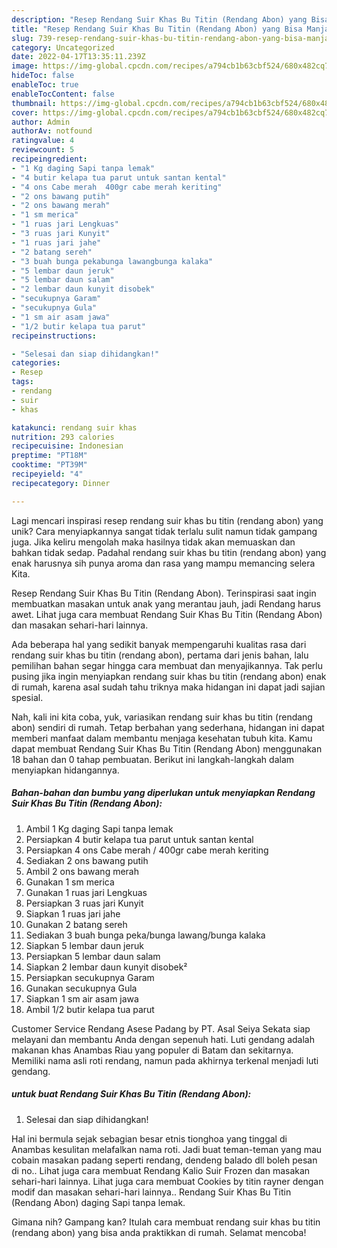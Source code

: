 ```yaml
---
description: "Resep Rendang Suir Khas Bu Titin (Rendang Abon) yang Bisa Manjain Lidah"
title: "Resep Rendang Suir Khas Bu Titin (Rendang Abon) yang Bisa Manjain Lidah"
slug: 739-resep-rendang-suir-khas-bu-titin-rendang-abon-yang-bisa-manjain-lidah
category: Uncategorized
date: 2022-04-17T13:35:11.239Z
image: https://img-global.cpcdn.com/recipes/a794cb1b63cbf524/680x482cq70/rendang-suir-khas-bu-titin-rendang-abon-foto-resep-utama.jpg
hideToc: false
enableToc: true
enableTocContent: false
thumbnail: https://img-global.cpcdn.com/recipes/a794cb1b63cbf524/680x482cq70/rendang-suir-khas-bu-titin-rendang-abon-foto-resep-utama.jpg
cover: https://img-global.cpcdn.com/recipes/a794cb1b63cbf524/680x482cq70/rendang-suir-khas-bu-titin-rendang-abon-foto-resep-utama.jpg
author: Admin
authorAv: notfound
ratingvalue: 4
reviewcount: 5
recipeingredient:
- "1 Kg daging Sapi tanpa lemak"
- "4 butir kelapa tua parut untuk santan kental"
- "4 ons Cabe merah  400gr cabe merah keriting"
- "2 ons bawang putih"
- "2 ons bawang merah"
- "1 sm merica"
- "1 ruas jari Lengkuas"
- "3 ruas jari Kunyit"
- "1 ruas jari jahe"
- "2 batang sereh"
- "3 buah bunga pekabunga lawangbunga kalaka"
- "5 lembar daun jeruk"
- "5 lembar daun salam"
- "2 lembar daun kunyit disobek"
- "secukupnya Garam"
- "secukupnya Gula"
- "1 sm air asam jawa"
- "1/2 butir kelapa tua parut"
recipeinstructions:

- "Selesai dan siap dihidangkan!"
categories:
- Resep
tags:
- rendang
- suir
- khas

katakunci: rendang suir khas 
nutrition: 293 calories
recipecuisine: Indonesian
preptime: "PT18M"
cooktime: "PT39M"
recipeyield: "4"
recipecategory: Dinner

---
```





Lagi mencari inspirasi resep rendang suir khas bu titin (rendang abon) yang unik? Cara menyiapkannya sangat tidak terlalu sulit namun tidak gampang juga. Jika keliru mengolah maka hasilnya tidak akan memuaskan dan bahkan tidak sedap. Padahal rendang suir khas bu titin (rendang abon) yang enak harusnya sih punya aroma dan rasa yang mampu memancing selera Kita.





Resep Rendang Suir Khas Bu Titin (Rendang Abon). Terinspirasi saat ingin membuatkan masakan untuk anak yang merantau jauh, jadi Rendang harus awet. Lihat juga cara membuat Rendang Suir Khas Bu Titin (Rendang Abon) dan masakan sehari-hari lainnya.

Ada beberapa hal yang sedikit banyak mempengaruhi kualitas rasa dari rendang suir khas bu titin (rendang abon), pertama dari jenis bahan, lalu pemilihan bahan segar hingga cara membuat dan menyajikannya. Tak perlu pusing jika ingin menyiapkan rendang suir khas bu titin (rendang abon) enak di rumah, karena asal sudah tahu triknya maka hidangan ini dapat jadi sajian spesial.






Nah, kali ini kita coba, yuk, variasikan rendang suir khas bu titin (rendang abon) sendiri di rumah. Tetap berbahan yang sederhana, hidangan ini dapat memberi manfaat dalam membantu menjaga kesehatan tubuh kita. Kamu dapat membuat Rendang Suir Khas Bu Titin (Rendang Abon) menggunakan 18 bahan dan 0 tahap pembuatan. Berikut ini langkah-langkah dalam menyiapkan hidangannya.

<!--inarticleads1-->

##### Bahan-bahan dan bumbu yang diperlukan untuk menyiapkan Rendang Suir Khas Bu Titin (Rendang Abon):

1. Ambil 1 Kg daging Sapi tanpa lemak
1. Persiapkan 4 butir kelapa tua parut untuk santan kental
1. Persiapkan 4 ons Cabe merah / 400gr cabe merah keriting
1. Sediakan 2 ons bawang putih
1. Ambil 2 ons bawang merah
1. Gunakan 1 sm merica
1. Gunakan 1 ruas jari Lengkuas
1. Persiapkan 3 ruas jari Kunyit
1. Siapkan 1 ruas jari jahe
1. Gunakan 2 batang sereh
1. Sediakan 3 buah bunga peka/bunga lawang/bunga kalaka
1. Siapkan 5 lembar daun jeruk
1. Persiapkan 5 lembar daun salam
1. Siapkan 2 lembar daun kunyit disobek²
1. Persiapkan secukupnya Garam
1. Gunakan secukupnya Gula
1. Siapkan 1 sm air asam jawa
1. Ambil 1/2 butir kelapa tua parut


Customer Service Rendang Asese Padang by PT. Asal Seiya Sekata siap melayani dan membantu Anda dengan sepenuh hati. Luti gendang adalah makanan khas Anambas Riau yang populer di Batam dan sekitarnya. Memiliki nama asli roti rendang, namun pada akhirnya terkenal menjadi luti gendang. 

<!--inarticleads2-->

#####  untuk buat Rendang Suir Khas Bu Titin (Rendang Abon):


1. Selesai dan siap dihidangkan!

Hal ini bermula sejak sebagian besar etnis tionghoa yang tinggal di Anambas kesulitan melafalkan nama roti. Jadi buat teman-teman yang mau cobain masakan padang seperti rendang, dendeng balado dll boleh pesan di no.. Lihat juga cara membuat Rendang Kalio Suir Frozen dan masakan sehari-hari lainnya. Lihat juga cara membuat Cookies by titin rayner dengan modif dan masakan sehari-hari lainnya.. Rendang Suir Khas Bu Titin (Rendang Abon) daging Sapi tanpa lemak. 

Gimana nih? Gampang kan? Itulah cara membuat rendang suir khas bu titin (rendang abon) yang bisa anda praktikkan di rumah. Selamat mencoba!
